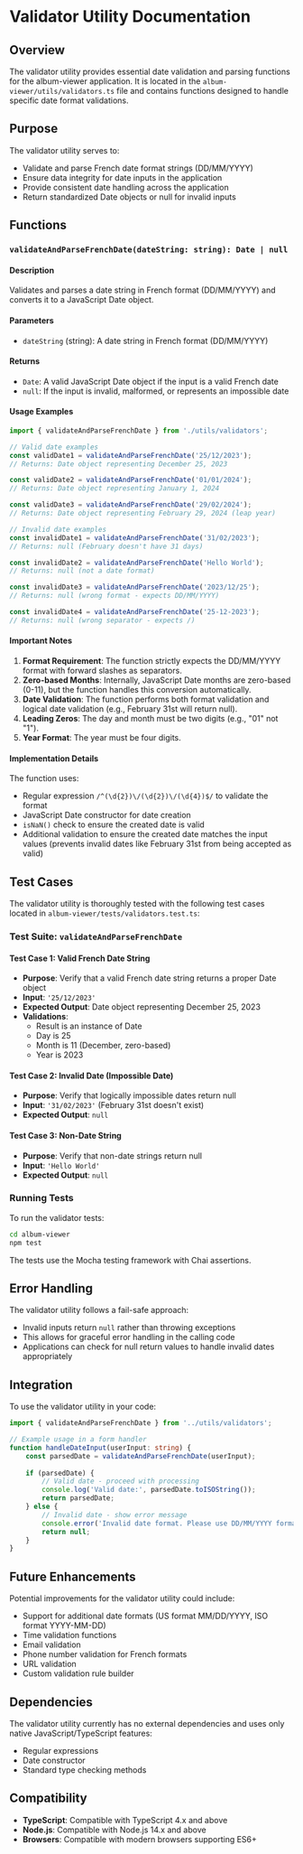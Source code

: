 # Validator Utility Documentation

## Overview

The validator utility provides essential date validation and parsing functions for the album-viewer application. It is located in the `album-viewer/utils/validators.ts` file and contains functions designed to handle specific date format validations.

## Purpose

The validator utility serves to:
- Validate and parse French date format strings (DD/MM/YYYY)
- Ensure data integrity for date inputs in the application
- Provide consistent date handling across the application
- Return standardized Date objects or null for invalid inputs

## Functions

### `validateAndParseFrenchDate(dateString: string): Date | null`

#### Description
Validates and parses a date string in French format (DD/MM/YYYY) and converts it to a JavaScript Date object.

#### Parameters
- `dateString` (string): A date string in French format (DD/MM/YYYY)

#### Returns
- `Date`: A valid JavaScript Date object if the input is a valid French date
- `null`: If the input is invalid, malformed, or represents an impossible date

#### Usage Examples

```typescript
import { validateAndParseFrenchDate } from './utils/validators';

// Valid date examples
const validDate1 = validateAndParseFrenchDate('25/12/2023');
// Returns: Date object representing December 25, 2023

const validDate2 = validateAndParseFrenchDate('01/01/2024');
// Returns: Date object representing January 1, 2024

const validDate3 = validateAndParseFrenchDate('29/02/2024');
// Returns: Date object representing February 29, 2024 (leap year)

// Invalid date examples
const invalidDate1 = validateAndParseFrenchDate('31/02/2023');
// Returns: null (February doesn't have 31 days)

const invalidDate2 = validateAndParseFrenchDate('Hello World');
// Returns: null (not a date format)

const invalidDate3 = validateAndParseFrenchDate('2023/12/25');
// Returns: null (wrong format - expects DD/MM/YYYY)

const invalidDate4 = validateAndParseFrenchDate('25-12-2023');
// Returns: null (wrong separator - expects /)
```

#### Important Notes

1. **Format Requirement**: The function strictly expects the DD/MM/YYYY format with forward slashes as separators.
2. **Zero-based Months**: Internally, JavaScript Date months are zero-based (0-11), but the function handles this conversion automatically.
3. **Date Validation**: The function performs both format validation and logical date validation (e.g., February 31st will return null).
4. **Leading Zeros**: The day and month must be two digits (e.g., "01" not "1").
5. **Year Format**: The year must be four digits.

#### Implementation Details

The function uses:
- Regular expression `/^(\d{2})\/(\d{2})\/(\d{4})$/` to validate the format
- JavaScript Date constructor for date creation
- `isNaN()` check to ensure the created date is valid
- Additional validation to ensure the created date matches the input values (prevents invalid dates like February 31st from being accepted as valid)

## Test Cases

The validator utility is thoroughly tested with the following test cases located in `album-viewer/tests/validators.test.ts`:

### Test Suite: `validateAndParseFrenchDate`

#### Test Case 1: Valid French Date String
- **Purpose**: Verify that a valid French date string returns a proper Date object
- **Input**: `'25/12/2023'`
- **Expected Output**: Date object representing December 25, 2023
- **Validations**:
  - Result is an instance of Date
  - Day is 25
  - Month is 11 (December, zero-based)
  - Year is 2023

#### Test Case 2: Invalid Date (Impossible Date)
- **Purpose**: Verify that logically impossible dates return null
- **Input**: `'31/02/2023'` (February 31st doesn't exist)
- **Expected Output**: `null`

#### Test Case 3: Non-Date String
- **Purpose**: Verify that non-date strings return null
- **Input**: `'Hello World'`
- **Expected Output**: `null`

### Running Tests

To run the validator tests:

```bash
cd album-viewer
npm test
```

The tests use the Mocha testing framework with Chai assertions.

## Error Handling

The validator utility follows a fail-safe approach:
- Invalid inputs return `null` rather than throwing exceptions
- This allows for graceful error handling in the calling code
- Applications can check for null return values to handle invalid dates appropriately

## Integration

To use the validator utility in your code:

```typescript
import { validateAndParseFrenchDate } from '../utils/validators';

// Example usage in a form handler
function handleDateInput(userInput: string) {
    const parsedDate = validateAndParseFrenchDate(userInput);
    
    if (parsedDate) {
        // Valid date - proceed with processing
        console.log('Valid date:', parsedDate.toISOString());
        return parsedDate;
    } else {
        // Invalid date - show error message
        console.error('Invalid date format. Please use DD/MM/YYYY format.');
        return null;
    }
}
```

## Future Enhancements

Potential improvements for the validator utility could include:
- Support for additional date formats (US format MM/DD/YYYY, ISO format YYYY-MM-DD)
- Time validation functions
- Email validation
- Phone number validation for French formats
- URL validation
- Custom validation rule builder

## Dependencies

The validator utility currently has no external dependencies and uses only native JavaScript/TypeScript features:
- Regular expressions
- Date constructor
- Standard type checking methods

## Compatibility

- **TypeScript**: Compatible with TypeScript 4.x and above
- **Node.js**: Compatible with Node.js 14.x and above
- **Browsers**: Compatible with modern browsers supporting ES6+
